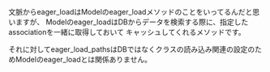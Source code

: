 文脈からeager_loadはModelのeager_loadメソッドのことをいってるんだと思いますが、
Modelのeager_loadはDBからデータを検索する際に、指定したassociationを一緒に取得しておいて
キャッシュしてくれるメソッドです。

それに対してeager_load_pathsはDBではなくクラスの読み込み関連の設定のためModelのeager_loadとは関係ありません。

